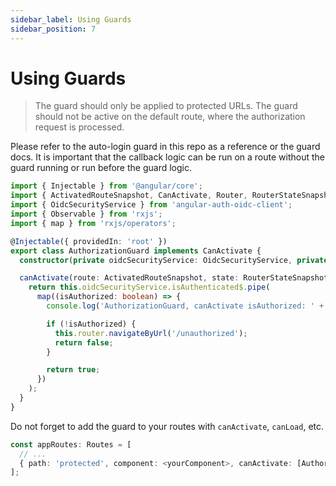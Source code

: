 ```yaml
---
sidebar_label: Using Guards
sidebar_position: 7
---
```


# Using Guards

> The guard should only be applied to protected URLs. The guard should not be active on the default route, where the authorization request is processed.

Please refer to the auto-login guard in this repo as a reference or the guard docs. It is important that the callback logic can be run on a route without the guard running or run before the guard logic.

```ts
import { Injectable } from '@angular/core';
import { ActivatedRouteSnapshot, CanActivate, Router, RouterStateSnapshot } from '@angular/router';
import { OidcSecurityService } from 'angular-auth-oidc-client';
import { Observable } from 'rxjs';
import { map } from 'rxjs/operators';

@Injectable({ providedIn: 'root' })
export class AuthorizationGuard implements CanActivate {
  constructor(private oidcSecurityService: OidcSecurityService, private router: Router) {}

  canActivate(route: ActivatedRouteSnapshot, state: RouterStateSnapshot): Observable<boolean> {
    return this.oidcSecurityService.isAuthenticated$.pipe(
      map((isAuthorized: boolean) => {
        console.log('AuthorizationGuard, canActivate isAuthorized: ' + isAuthorized);

        if (!isAuthorized) {
          this.router.navigateByUrl('/unauthorized');
          return false;
        }

        return true;
      })
    );
  }
}
```

Do not forget to add the guard to your routes with `canActivate`, `canLoad`, etc.

```ts
const appRoutes: Routes = [
  // ...
  { path: 'protected', component: <yourComponent>, canActivate: [AuthorizationGuard] }
];
```
